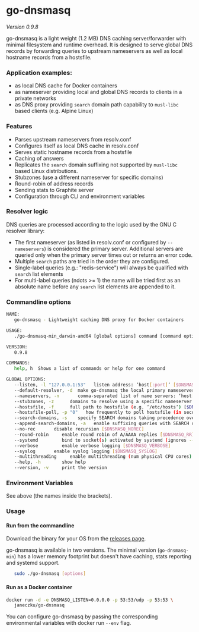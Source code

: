 # go-dnsmasq
*Version 0.9.8*

go-dnsmasq is a light weight (1.2 MB) DNS caching server/forwarder with minimal filesystem and runtime overhead. It is designed to serve global DNS records by forwarding queries to upstream nameservers as well as local hostname records from a hostsfile.

### Application examples:

- as local DNS cache for Docker containers
- as nameserver providing local and global DNS records to clients in a private networks 
- as DNS proxy providing `search` domain path capability to `musl-libc` based clients (e.g. Alpine Linux)

### Features

* Parses upstream nameservers from resolv.conf
* Configures itself as local DNS cache in resolv.conf
* Serves static hostname records from a hostsfile
* Caching of answers
* Replicates the `search` domain suffixing not supported by `musl-libc` based Linux distributions.
* Stubzones (use a different nameserver for specific domains)
* Round-robin of address records
* Sending stats to Graphite server
* Configuration through CLI and environment variables

### Resolver logic

DNS queries are processed according to the logic used by the GNU C resolver library:
* The first nameserver (as listed in resolv.conf or configured by `--nameservers`) is considered the primary server. Additional servers are queried only when the primary server times out or returns an error code.
* Multiple `search` paths are tried in the order they are configured. 
* Single-label queries (e.g.: "redis-service") will always be qualified with `search` list elements
* For multi-label queries (ndots >= 1) the name will be tried first as an absolute name before any `search` list elements are appended to it.

### Commandline options

```sh
NAME:
   go-dnsmasq - Lightweight caching DNS proxy for Docker containers

USAGE:
   ./go-dnsmasq-min_darwin-amd64 [global options] command [command options] [arguments...]

VERSION:
   0.9.8

COMMANDS:
   help, h  Shows a list of commands or help for one command

GLOBAL OPTIONS:
   --listen, -l "127.0.0.1:53"   listen address: ‘host[:port]‘ [$DNSMASQ_LISTEN]
   --default-resolver, -d  make go-dnsmasq the local primary nameserver (updates /etc/resolv.conf) [$DNSMASQ_DEFAULT]
   --nameservers, -n       comma-separated list of name servers: ‘host[:port]‘ [$DNSMASQ_SERVERS]
   --stubzones, -z      domains to resolve using a specific nameserver: ‘fqdn[,fqdn]/host[:port]‘ [$DNSMASQ_STUB]
   --hostsfile, -f      full path to hostsfile (e.g. ‘/etc/hosts‘) [$DNSMASQ_HOSTSFILE]
   --hostsfile-poll, -p "0"   how frequently to poll hostsfile (in seconds, ‘0‘ to disable) [$DNSMASQ_POLL]
   --search-domains, -s    specify SEARCH domains taking precedence over /etc/resolv.conf: ‘fqdn[,fqdn]‘ [$DNSMASQ_SEARCH]
   --append-search-domains, -a   enable suffixing queries with SEARCH domains [$DNSMASQ_APPEND]
   --no-rec       disable recursion [$DNSMASQ_NOREC]
   --round-robin     enable round robin of A/AAAA replies [$DNSMASQ_RR]
   --systemd         bind to socket(s) activated by systemd (ignores --listen) [$DNSMASQ_SYSTEMD]
   --verbose         enable verbose logging [$DNSMASQ_VERBOSE]
   --syslog       enable syslog logging [$DNSMASQ_SYSLOG]
   --multithreading     enable multithreading (num physical CPU cores) [$DNSMASQ_MULTITHREADING]
   --help, -h        show help
   --version, -v     print the version
```

### Environment Variables

See above (the names inside the brackets).

### Usage

#### Run from the commandline

Download the binary for your OS from the [releases page](https://github.com/janeczku/go-dnsmasq/releases/latest).    

go-dnsmasq is available in two versions. The minimal version (`go-dnsmasq-min`) has a lower memory footprint but doesn't have caching, stats reporting and systemd support.

```sh
   sudo ./go-dnsmasq [options]
```

#### Run as a Docker container

```sh
docker run -d -e DNSMASQ_LISTEN=0.0.0.0 -p 53:53/udp -p 53:53 \
   janeczku/go-dnsmasq
```

You can configure go-dnsmasq by passing the corresponding environmental variables with docker run `--env` flag.
